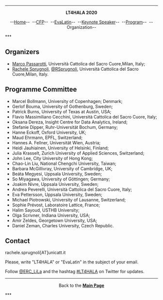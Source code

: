 ***
<p style="text-align: center;"><b>LT4HALA 2020</b></p>
<p style="text-align: center;">--<a href="index">Home</a>--&nbsp;&nbsp;--<a href="CFP">CFP</a>--&nbsp;&nbsp;--<a href="EvaLatin">EvaLatin</a>--&nbsp;&nbsp;--<a href="Keynote">Keynote Speaker</a>--&nbsp;&nbsp;--<a href="Program">Program</a>--&nbsp;&nbsp;--Organization--</p>
***

## Organizers
- [Marco Passarotti](https://docenti.unicatt.it/ppd2/en/#/en/docenti/14144/marco-carlo-passarotti/profilo), Università Cattolica del Sacro Cuore,Milan, Italy;
- [Rachele Sprugnoli](https://www.researchgate.net/profile/Rachele_Sprugnoli), [@RSprugnoli](https://twitter.com/RSprugnoli), Università Cattolica del Sacro Cuore,Milan, Italy.


## Programme Committee
- Marcel Bollmann, University of Copenhagen; Denmark;
- Gerlof Bouma, University of Gothenburg, Sweden;
- Patrick Burns, University of Texas at Austin, USA;
- Flavio Massimiliano Cecchini, Università Cattolica del Sacro Cuore, Italy;
- Oksana Dereza, Insight Centre for Data Analytics, Ireland;
- Stefanie Dipper, Ruhr-Universität Bochum, Germany;
- Hanne Eckoff, Oxford University, UK;
- Maud Ehrmann, EPFL, Switzerland;
- Hannes A. Fellner, Universität Wien, Austria;
- Heidi Jauhiainen, University of Helsinki, Finland;
- Julia Krasselt, Zurich University of Applied Sciences, Switzerland;
- John Lee, City University of Hong Kong;
- Chao-Lin  Liu, National Chengchi University, Taiwan;
- Barbara McGillivray, University of Cambridge, UK;
- Beáta  Megyesi, Uppsala University, Sweden;
- So Miyagawa, University of Göttingen; Germany;
- Joakim Nivre, Uppsala University, Sweden;
- Andrea Peverelli, Università Cattolica del Sacro Cuore, Italy;
- Eva Pettersson, Uppsala University, Sweden;
- Michael Piotrowski, University of Lausanne, Switzerland;
- Sophie Prévost, Laboratoire Lattice, France;
- Halim Sayoud, USTHB University;
- Olga Scrivner, Indiana University, USA;
- Amir Zeldes, Georgetown University, USA;
- Daniel Zeman, Charles University, Czech Republic.

## Contact
rachele.sprugnoli[AT]unicatt.it

Please, write "LT4HALA" or "EvaLatin" in the subject of your email.

Follow [@ERC_LiLa](https://twitter.com/ERC_LiLa) and the hashtag [#LT4HALA](https://twitter.com/search?q=%23LT4HALA&src=typed_query) on Twitter for updates.

***
<p style="text-align: center;">Back to the <a href="https://circse.github.io/LT4HALA/"><b>Main Page</b></a></p>
***


